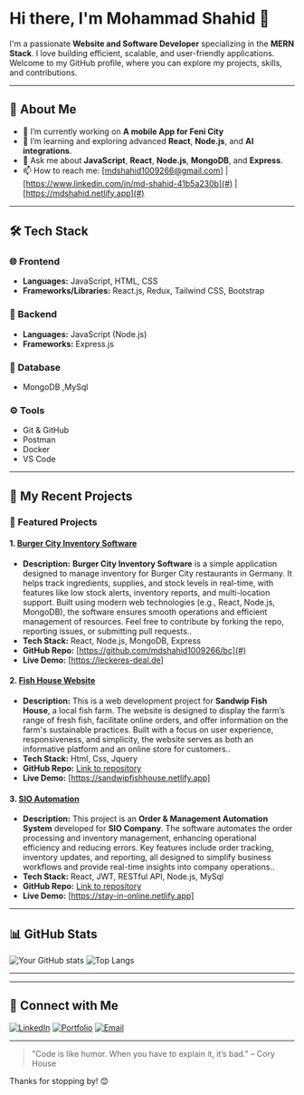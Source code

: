 # Hi there, I'm Mohammad Shahid 👋

I'm a passionate **Website and Software Developer** specializing in the **MERN Stack**. I love building efficient, scalable, and user-friendly applications. Welcome to my GitHub profile, where you can explore my projects, skills, and contributions.

---

## 🚀 About Me

- 🔭 I’m currently working on **A mobile App for Feni City**
- 🌱 I’m learning and exploring advanced **React**, **Node.js**, and **AI integrations**.
- 💬 Ask me about **JavaScript**, **React**, **Node.js**, **MongoDB**, and **Express**.
- 📫 How to reach me: [mdshahid1009266@gmail.com] | [https://www.linkedin.com/in/md-shahid-41b5a230b](#) | [https://mdshahid.netlify.app](#)

---

## 🛠️ Tech Stack

### 🌐 Frontend
- **Languages:** JavaScript, HTML, CSS
- **Frameworks/Libraries:** React.js, Redux, Tailwind CSS, Bootstrap

### 🔧 Backend
- **Languages:** JavaScript (Node.js)
- **Frameworks:** Express.js

### 💾 Database
- MongoDB ,MySql

### ⚙️ Tools
- Git & GitHub
- Postman
- Docker
- VS Code

---

## 📂 My Recent Projects

### 🌟 Featured Projects

#### 1. **[Burger City Inventory Software](#)**
   - **Description:** **Burger City Inventory Software** is a simple application designed to manage inventory for Burger City restaurants in Germany. It helps track ingredients, supplies, and stock levels in real-time, with features like low stock alerts, inventory reports, and multi-location support. Built using modern web technologies (e.g., React, Node.js, MongoDB), the software ensures smooth operations and efficient management of resources. Feel free to contribute by forking the repo, reporting issues, or submitting pull requests..
   - **Tech Stack:** React, Node.js, MongoDB, Express
   - **GitHub Repo:** [https://github.com/mdshahid1009266/bc](#)
   - **Live Demo:** [https://leckeres-deal.de]

#### 2. **[Fish House Website](#)**
   - **Description:** This is a web development project for **Sandwip Fish House**, a local fish farm. The website is designed to display the farm’s range of fresh fish, facilitate online orders, and offer information on the farm's sustainable practices. Built with a focus on user experience, responsiveness, and simplicity, the website serves as both an informative platform and an online store for customers..
   - **Tech Stack:** Html, Css, Jquery
   - **GitHub Repo:** [Link to repository](#)
   - **Live Demo:** [https://sandwipfishhouse.netlify.app]

#### 3. **[SIO Automation](#)**
   - **Description:** This project is an **Order & Management Automation System** developed for **SIO Company**. The software automates the order processing and inventory management, enhancing operational efficiency and reducing errors. Key features include order tracking, inventory updates, and reporting, all designed to simplify business workflows and provide real-time insights into company operations..
   - **Tech Stack:** React, JWT, RESTful API, Node.js, MySql
   - **GitHub Repo:** [Link to repository](#)
   - **Live Demo:** [https://stay-in-online.netlify.app]

---


## 📊 GitHub Stats

![Your GitHub stats](https://github-readme-stats.vercel.app/api?username=mdshahid1009266&show_icons=true&hide_border=true&theme=radical)
![Top Langs](https://github-readme-stats.vercel.app/api/top-langs/?username=mdshahid1009266&layout=compact&hide_border=true&theme=radical)

---

---

## 🤝 Connect with Me

[![LinkedIn](https://img.shields.io/badge/LinkedIn-%230077B5.svg?style=flat&logo=linkedin&logoColor=white)](https://www.linkedin.com/in/md-shahid-41b5a230b)
[![Portfolio](https://img.shields.io/badge/Portfolio-%23ff5722.svg?style=flat&logo=react&logoColor=white)](https://mdshahid.netlify.app/)
[![Email](https://img.shields.io/badge/Email-%23D14836.svg?style=flat&logo=gmail&logoColor=white)](mailto:mdshahid1009266@gmail.com)

---

> "Code is like humor. When you have to explain it, it’s bad." – Cory House

Thanks for stopping by! 😊
